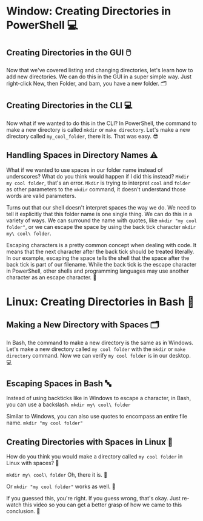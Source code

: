 # Window: Creating Directories in PowerShell 💻

## Creating Directories in the GUI 🖱️

Now that we've covered listing
and changing directories, let's learn how to
add new directories. We can do this in the GUI
in a super simple way. Just right-click New, then Folder, and bam,
you have a new folder. 🗂️

## Creating Directories in the CLI 💻

Now what if we wanted
to do this in the CLI? In PowerShell, the command
to make a new directory is called `mkdir` or
`make directory`. Let's make a new
directory called `my_cool_folder`, there it is. That was easy. 😎

## Handling Spaces in Directory Names ⚠️

What if we wanted to
use spaces in our folder name instead
of underscores? What do you think would
happen if I did this instead? `Mkdir my cool folder`,
that's an error. `Mkdir` is trying to
interpret `cool` and `folder` as other parameters
to the `mkdir` command, it doesn't understand those
words are valid parameters.

Turns out that our shell doesn't interpret spaces the way we do. We need to tell it explicitly that this folder name
is one single thing. We can do this in
a variety of ways. We can surround the name
with quotes, like `mkdir "my cool folder"`, or we can escape
the space by using the back tick character `mkdir my\ cool\ folder`.

Escaping characters is
a pretty common concept when dealing with code. It means that the
next character after the back tick should
be treated literally. In our example, escaping
the space tells the shell that the space after the back tick is part
of our filename. While the back tick is the escape character
in PowerShell, other shells and programming
languages may use another character as
an escape character. 🐧

# Linux: Creating Directories in Bash 🐧

## Making a New Directory with Spaces 🗂️

In Bash, the command to make a new directory is the
same as in Windows. Let's make a new
directory called `my cool folder` with the `mkdir`
or `make directory` command. Now we can verify `my cool
folder` is in our desktop. 💻

## Escaping Spaces in Bash 🔤

Instead of using backticks like in Windows to
escape a character, in Bash, you can
use a backslash. `mkdir my\ cool\ folder`

Similar to Windows, you can also use quotes to
encompass an entire file name. `mkdir "my cool folder"`

## Creating Directories with Spaces in Linux 🐧

How do you think you
would make a directory called `my cool folder`
in Linux with spaces? 🤔

`mkdir my\ cool\ folder`
Oh, there it is. 🎉

Or `mkdir "my cool folder"` works as well. 🙌

If you guessed
this, you're right. If you guess wrong, that's okay. Just re-watch this
video so you can get a better grasp of how we
came to this conclusion. 🎥